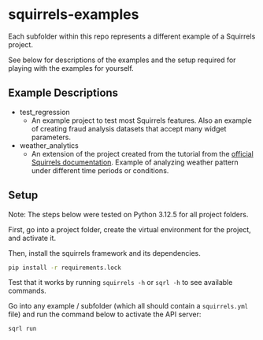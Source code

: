 # squirrels-examples

Each subfolder within this repo represents a different example of a Squirrels project.

See below for descriptions of the examples and the setup required for playing with the examples for yourself.

## Example Descriptions

- test_regression
    - An example project to test most Squirrels features. Also an example of creating fraud analysis datasets that accept many widget parameters.
- weather_analytics
    - An extension of the project created from the tutorial from the [official Squirrels documentation](https://squirrels-nest.github.io/docs/intro). Example of analyzing weather pattern under different time periods or conditions.

## Setup

Note: The steps below were tested on Python 3.12.5 for all project folders.

First, go into a project folder, create the virtual environment for the project, and activate it.

Then, install the squirrels framework and its dependencies.

```bash
pip install -r requirements.lock
```

Test that it works by running `squirrels -h` or `sqrl -h` to see available commands.

Go into any example / subfolder (which all should contain a `squirrels.yml` file) and run the command below to activate the API server:

```bash
sqrl run
```
